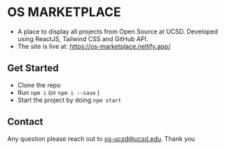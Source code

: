 # OS MARKETPLACE
- A place to display all projects from Open Source at UCSD. Developed using ReactJS, Tailwind CSS and GitHub API.
- The site is live at: https://os-marketplace.netlify.app/

## Get Started
- Clone the repo 
- Run ``` npm i ``` (or ``` npm i --save ``` )
- Start the project by doing ``` npm start ```

## Contact
Any question please reach out to os-ucsd@ucsd.edu. Thank you